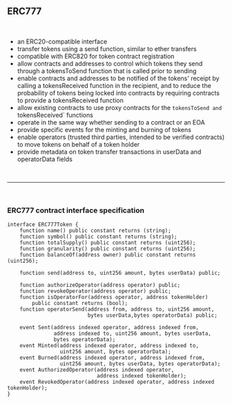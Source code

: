 ## ERC777

<br>

* an ERC20-compatible interface
* transfer tokens using a send function, similar to ether transfers
* compatible with ERC820 for token contract registration
* allow contracts and addresses to control which tokens they send through a tokensToSend function that is called prior to sending
* enable contracts and addresses to be notified of the tokens' receipt by calling a tokensReceived function in the recipient, and to reduce the probability of tokens being locked into contracts by requiring contracts to provide a tokensReceived function
* allow existing contracts to use proxy contracts for the `tokensToSend and `tokensReceived` functions
* operate in the same way whether sending to a contract or an EOA
* provide specific events for the minting and burning of tokens
* enable operators (trusted third parties, intended to be verified contracts) to move tokens on behalf of a token holder
* provide metadata on token transfer transactions in userData and operatorData fields

<br>

---

<br>
    
### ERC777 contract interface specification
    
    
```
interface ERC777Token {
    function name() public constant returns (string);
    function symbol() public constant returns (string);
    function totalSupply() public constant returns (uint256);
    function granularity() public constant returns (uint256);
    function balanceOf(address owner) public constant returns (uint256);

    function send(address to, uint256 amount, bytes userData) public;

    function authorizeOperator(address operator) public;
    function revokeOperator(address operator) public;
    function isOperatorFor(address operator, address tokenHolder)
        public constant returns (bool);
    function operatorSend(address from, address to, uint256 amount,
                          bytes userData,bytes operatorData) public;

    event Sent(address indexed operator, address indexed from,
               address indexed to, uint256 amount, bytes userData,
               bytes operatorData);
    event Minted(address indexed operator, address indexed to,
                 uint256 amount, bytes operatorData);
    event Burned(address indexed operator, address indexed from,
                 uint256 amount, bytes userData, bytes operatorData);
    event AuthorizedOperator(address indexed operator,
                             address indexed tokenHolder);
    event RevokedOperator(address indexed operator, address indexed tokenHolder);
}
```
    
    
    
    
    
